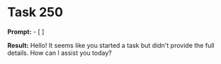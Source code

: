 # Task 250

**Prompt:** - [ ]

**Result:**
Hello! It seems like you started a task but didn't provide the full details. How can I assist you today?

